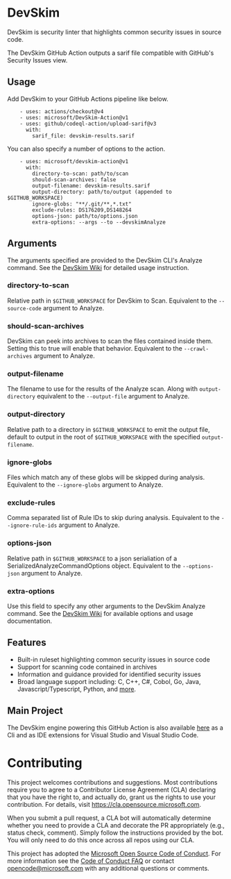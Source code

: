 # DevSkim

DevSkim is security linter that highlights common security issues in source code.  

The DevSkim GitHub Action outputs a sarif file compatible with GitHub's Security Issues view.

## Usage

Add DevSkim to your GitHub Actions pipeline like below.

```
    - uses: actions/checkout@v4
    - uses: microsoft/DevSkim-Action@v1
    - uses: github/codeql-action/upload-sarif@v3
      with:
        sarif_file: devskim-results.sarif
```

You can also specify a number of options to the action.

```
    - uses: microsoft/devskim-action@v1
      with:
        directory-to-scan: path/to/scan
        should-scan-archives: false
        output-filename: devskim-results.sarif
        output-directory: path/to/output (appended to $GITHUB_WORKSPACE)
        ignore-globs: "**/.git/**,*.txt"
        exclude-rules: DS176209,DS148264
        options-json: path/to/options.json
        extra-options: --args --to --devskimAnalyze
```
## Arguments
The arguments specified are provided to the DevSkim CLI's Analyze command. See the [DevSkim Wiki](https://github.com/microsoft/DevSkim/wiki/Analyze-Command) for detailed usage instruction.

### directory-to-scan
Relative path in `$GITHUB_WORKSPACE` for DevSkim to Scan. Equivalent to the `--source-code` argument to Analyze.

### should-scan-archives
DevSkim can peek into archives to scan the files contained inside them. Setting this to true will enable that behavior. Equivalent to the `--crawl-archives` argument to Analyze.

### output-filename
The filename to use for the results of the Analyze scan. Along with `output-directory` equivalent to the `--output-file` argument to Analyze.

### output-directory
Relative path to a directory in `$GITHUB_WORKSPACE` to emit the output file, default to output in the root of `$GITHUB_WORKSPACE` with the specified `output-filename`.

### ignore-globs
Files which match any of these globs will be skipped during analysis. Equivalent to the `--ignore-globs` argument to Analyze.

### exclude-rules
Comma separated list of Rule IDs to skip during analysis.  Equivalent to the `--ignore-rule-ids` argument to Analyze.

### options-json
Relative path in `$GITHUB_WORKSPACE` to a json serialiation of a SerializedAnalyzeCommandOptions object. Equivalent to the `--options-json` argument to Analyze.

### extra-options
Use this field to specify any other arguments to the DevSkim Analyze command. See the [DevSkim Wiki](https://github.com/microsoft/DevSkim/wiki/Analyze-Command) for available options and usage documentation.

## Features

* Built-in ruleset highlighting common security issues in source code
* Support for scanning code contained in archives
* Information and guidance provided for identified security issues
* Broad language support including: C, C++, C#, Cobol, Go, Java, Javascript/Typescript, Python, and [more](https://github.com/Microsoft/DevSkim/wiki/#supported-languages).

## Main Project

The DevSkim engine powering this GitHub Action is also available [here](https://github.com/Microsoft/DevSkim) as a Cli and as IDE extensions for Visual Studio and Visual Studio Code.

# Contributing

This project welcomes contributions and suggestions.  Most contributions require you to agree to a
Contributor License Agreement (CLA) declaring that you have the right to, and actually do, grant us
the rights to use your contribution. For details, visit https://cla.opensource.microsoft.com.

When you submit a pull request, a CLA bot will automatically determine whether you need to provide
a CLA and decorate the PR appropriately (e.g., status check, comment). Simply follow the instructions
provided by the bot. You will only need to do this once across all repos using our CLA.

This project has adopted the [Microsoft Open Source Code of Conduct](https://opensource.microsoft.com/codeofconduct/).
For more information see the [Code of Conduct FAQ](https://opensource.microsoft.com/codeofconduct/faq/) or
contact [opencode@microsoft.com](mailto:opencode@microsoft.com) with any additional questions or comments.
